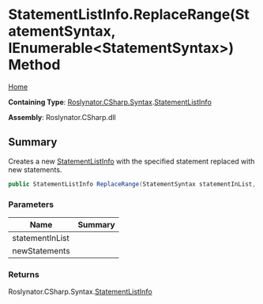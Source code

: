 # StatementListInfo\.ReplaceRange\(StatementSyntax, IEnumerable\<StatementSyntax>\) Method

[Home](../../../../../README.md)

**Containing Type**: [Roslynator.CSharp.Syntax](../../README.md)\.[StatementListInfo](../README.md)

**Assembly**: Roslynator\.CSharp\.dll

## Summary

Creates a new [StatementListInfo](../README.md) with the specified statement replaced with new statements\.

```csharp
public StatementListInfo ReplaceRange(StatementSyntax statementInList, IEnumerable<StatementSyntax> newStatements)
```

### Parameters

| Name | Summary |
| ---- | ------- |
| statementInList | |
| newStatements | |

### Returns

Roslynator\.CSharp\.Syntax\.[StatementListInfo](../README.md)

